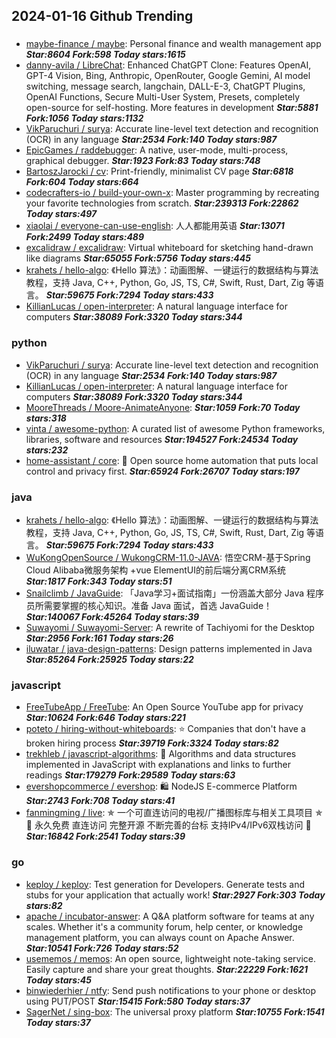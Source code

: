 ## 2024-01-16 Github Trending

### 
* [maybe-finance / maybe](https://github.com/maybe-finance/maybe): Personal finance and wealth management app ***Star:8604 Fork:598 Today stars:1615***
* [danny-avila / LibreChat](https://github.com/danny-avila/LibreChat): Enhanced ChatGPT Clone: Features OpenAI, GPT-4 Vision, Bing, Anthropic, OpenRouter, Google Gemini, AI model switching, message search, langchain, DALL-E-3, ChatGPT Plugins, OpenAI Functions, Secure Multi-User System, Presets, completely open-source for self-hosting. More features in development ***Star:5881 Fork:1056 Today stars:1132***
* [VikParuchuri / surya](https://github.com/VikParuchuri/surya): Accurate line-level text detection and recognition (OCR) in any language ***Star:2534 Fork:140 Today stars:987***
* [EpicGames / raddebugger](https://github.com/EpicGames/raddebugger): A native, user-mode, multi-process, graphical debugger. ***Star:1923 Fork:83 Today stars:748***
* [BartoszJarocki / cv](https://github.com/BartoszJarocki/cv): Print-friendly, minimalist CV page ***Star:6818 Fork:604 Today stars:664***
* [codecrafters-io / build-your-own-x](https://github.com/codecrafters-io/build-your-own-x): Master programming by recreating your favorite technologies from scratch. ***Star:239313 Fork:22862 Today stars:497***
* [xiaolai / everyone-can-use-english](https://github.com/xiaolai/everyone-can-use-english): 人人都能用英语 ***Star:13071 Fork:2499 Today stars:489***
* [excalidraw / excalidraw](https://github.com/excalidraw/excalidraw): Virtual whiteboard for sketching hand-drawn like diagrams ***Star:65055 Fork:5756 Today stars:445***
* [krahets / hello-algo](https://github.com/krahets/hello-algo): 《Hello 算法》：动画图解、一键运行的数据结构与算法教程，支持 Java, C++, Python, Go, JS, TS, C#, Swift, Rust, Dart, Zig 等语言。 ***Star:59675 Fork:7294 Today stars:433***
* [KillianLucas / open-interpreter](https://github.com/KillianLucas/open-interpreter): A natural language interface for computers ***Star:38089 Fork:3320 Today stars:344***

### python
* [VikParuchuri / surya](https://github.com/VikParuchuri/surya): Accurate line-level text detection and recognition (OCR) in any language ***Star:2534 Fork:140 Today stars:987***
* [KillianLucas / open-interpreter](https://github.com/KillianLucas/open-interpreter): A natural language interface for computers ***Star:38089 Fork:3320 Today stars:344***
* [MooreThreads / Moore-AnimateAnyone](https://github.com/MooreThreads/Moore-AnimateAnyone):  ***Star:1059 Fork:70 Today stars:318***
* [vinta / awesome-python](https://github.com/vinta/awesome-python): A curated list of awesome Python frameworks, libraries, software and resources ***Star:194527 Fork:24534 Today stars:232***
* [home-assistant / core](https://github.com/home-assistant/core): 🏡 Open source home automation that puts local control and privacy first. ***Star:65924 Fork:26707 Today stars:197***

### java
* [krahets / hello-algo](https://github.com/krahets/hello-algo): 《Hello 算法》：动画图解、一键运行的数据结构与算法教程，支持 Java, C++, Python, Go, JS, TS, C#, Swift, Rust, Dart, Zig 等语言。 ***Star:59675 Fork:7294 Today stars:433***
* [WuKongOpenSource / WukongCRM-11.0-JAVA](https://github.com/WuKongOpenSource/WukongCRM-11.0-JAVA): 悟空CRM-基于Spring Cloud Alibaba微服务架构 +vue ElementUI的前后端分离CRM系统 ***Star:1817 Fork:343 Today stars:51***
* [Snailclimb / JavaGuide](https://github.com/Snailclimb/JavaGuide): 「Java学习+面试指南」一份涵盖大部分 Java 程序员所需要掌握的核心知识。准备 Java 面试，首选 JavaGuide！ ***Star:140067 Fork:45264 Today stars:39***
* [Suwayomi / Suwayomi-Server](https://github.com/Suwayomi/Suwayomi-Server): A rewrite of Tachiyomi for the Desktop ***Star:2956 Fork:161 Today stars:26***
* [iluwatar / java-design-patterns](https://github.com/iluwatar/java-design-patterns): Design patterns implemented in Java ***Star:85264 Fork:25925 Today stars:22***

### javascript
* [FreeTubeApp / FreeTube](https://github.com/FreeTubeApp/FreeTube): An Open Source YouTube app for privacy ***Star:10624 Fork:646 Today stars:221***
* [poteto / hiring-without-whiteboards](https://github.com/poteto/hiring-without-whiteboards): ⭐️ Companies that don't have a broken hiring process ***Star:39719 Fork:3324 Today stars:82***
* [trekhleb / javascript-algorithms](https://github.com/trekhleb/javascript-algorithms): 📝 Algorithms and data structures implemented in JavaScript with explanations and links to further readings ***Star:179279 Fork:29589 Today stars:63***
* [evershopcommerce / evershop](https://github.com/evershopcommerce/evershop): 🛍️ NodeJS E-commerce Platform ***Star:2743 Fork:708 Today stars:41***
* [fanmingming / live](https://github.com/fanmingming/live): ✯ 一个可直连访问的电视/广播图标库与相关工具项目 ✯ 🔕 永久免费 直连访问 完整开源 不断完善的台标 支持IPv4/IPv6双栈访问 🔕 ***Star:16842 Fork:2541 Today stars:39***

### go
* [keploy / keploy](https://github.com/keploy/keploy): Test generation for Developers. Generate tests and stubs for your application that actually work! ***Star:2927 Fork:303 Today stars:82***
* [apache / incubator-answer](https://github.com/apache/incubator-answer): A Q&A platform software for teams at any scales. Whether it's a community forum, help center, or knowledge management platform, you can always count on Apache Answer. ***Star:10541 Fork:726 Today stars:52***
* [usememos / memos](https://github.com/usememos/memos): An open source, lightweight note-taking service. Easily capture and share your great thoughts. ***Star:22229 Fork:1621 Today stars:45***
* [binwiederhier / ntfy](https://github.com/binwiederhier/ntfy): Send push notifications to your phone or desktop using PUT/POST ***Star:15415 Fork:580 Today stars:37***
* [SagerNet / sing-box](https://github.com/SagerNet/sing-box): The universal proxy platform ***Star:10755 Fork:1541 Today stars:37***
